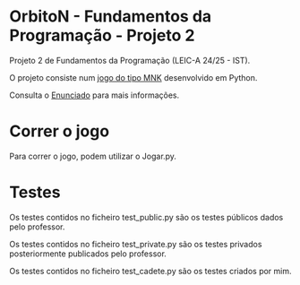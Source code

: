 # OrbitoN - Fundamentos da Programação - Projeto 2
Projeto 2 de Fundamentos da Programação (LEIC-A 24/25 - IST).

O projeto consiste num [jogo do tipo MNK](https://boardgamegeek.com/boardgame/383733/orbito) desenvolvido em Python.

Consulta o [Enunciado](https://github.com/afsc19/JogoMNK-FP-1/blob/main/FP-2024-P2_fixed.pdf) para mais informações.

# Correr o jogo
Para correr o jogo, podem utilizar o Jogar.py.

# Testes
Os testes contidos no ficheiro test_public.py são os testes públicos dados pelo professor.

Os testes contidos no ficheiro test_private.py são os testes privados posteriormente publicados pelo professor.

Os testes contidos no ficheiro test_cadete.py são os testes criados por mim.
